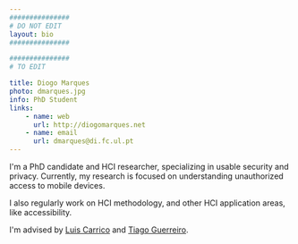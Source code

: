 ```yaml
---
###############
# DO NOT EDIT
layout: bio
###############

###############
# TO EDIT

title: Diogo Marques
photo: dmarques.jpg
info: PhD Student
links:
    - name: web
      url: http://diogomarques.net
    - name: email
      url: dmarques@di.fc.ul.pt
---
```


I'm a PhD candidate and HCI researcher, specializing in usable security and privacy. Currently, my research is focused on understanding unauthorized access to mobile devices.

I also regularly work on HCI methodology, and other HCI application areas, like accessibility.

I'm advised by [Luis Carrico](https://ciencias.ulisboa.pt/en/perfil/lmcarrico) and [Tiago Guerreiro](https://tjvguerreiro.github.io/).